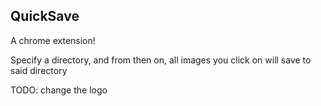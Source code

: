 ## QuickSave

A chrome extension!

Specify a directory, and from then on, all images you click on will
save to said directory




TODO:
change the logo
